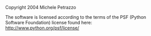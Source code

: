 Copyright 2004 Michele Petrazzo

The software is licensed according to the terms of the PSF (Python Software Foundation) license found here: http://www.python.org/psf/license/